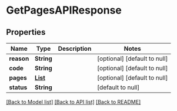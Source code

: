 # GetPagesAPIResponse
## Properties

| Name | Type | Description | Notes |
|------------ | ------------- | ------------- | -------------|
| **reason** | **String** |  | [optional] [default to null] |
| **code** | **String** |  | [optional] [default to null] |
| **pages** | [**List**](APIPage.md) |  | [optional] [default to null] |
| **status** | **String** |  | [default to null] |

[[Back to Model list]](../README.md#documentation-for-models) [[Back to API list]](../README.md#documentation-for-api-endpoints) [[Back to README]](../README.md)

